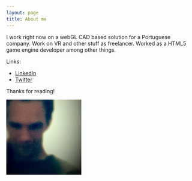 ```yaml
---
layout: page
title: About me
---
```



I work right now on a webGL CAD based solution for a Portuguese company. Work on VR and other stuff as freelancer. Worked as a HTML5 game engine developer among other things.


Links:

* [LinkedIn](https://www.linkedin.com/in/ruidorey/)
* [Twitter](http://twitter.com/RuiOrey)

Thanks for reading!

![placeholder](/public/images/me_200x200.jpeg "Small example image")